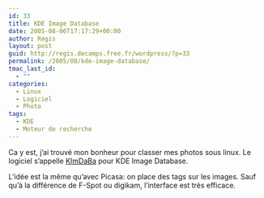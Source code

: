 ```yaml
---
id: 33
title: KDE Image Database
date: 2005-08-06T17:17:29+00:00
author: Régis
layout: post
guid: http://regis.decamps.free.fr/wordpress/?p=33
permalink: /2005/08/kde-image-database/
tmac_last_id:
  - ""
categories:
  - Linux
  - Logiciel
  - Photo
tags:
  - KDE
  - Moteur de recherche
---
```

Ca y est, j&rsquo;ai trouvé mon bonheur pour classer mes photos sous linux. Le logiciel s&rsquo;appelle [KImDaBa](http://ktown.kde.org/kimdaba/) pour KDE Image Database.

L&rsquo;idée est la même qu&rsquo;avec Picasa: on place des tags sur les images. Sauf qu&rsquo;à la différence de F-Spot ou digikam, l&rsquo;interface est très efficace.
